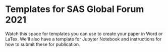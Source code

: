 # Templates for SAS Global Forum 2021

Watch this space for templates you can use to create your paper in Word or LaTex.  We'll also have a template for Jupyter Notebook and instructions for how to submit these for publication.
